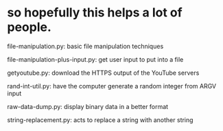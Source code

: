 # so hopefully this helps a lot of people.

file-manipulation.py: basic file manipulation techniques

file-manipulation-plus-input.py: get user input to put into a file

getyoutube.py: download the HTTPS output of the YouTube servers 

rand-int-util.py: have the computer generate a random integer from ARGV input

raw-data-dump.py: display binary data in a better format

string-replacement.py: acts to replace a string with another string
